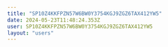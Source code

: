 ```yaml
---
title: "SP10Z4KKFPZN57W6BW0Y3754KGJ9ZGZ6TAX412YW5"
date: 2024-05-23T11:48:24.353Z
user: SP10Z4KKFPZN57W6BW0Y3754KGJ9ZGZ6TAX412YW5
layout: "users"
---
```

    